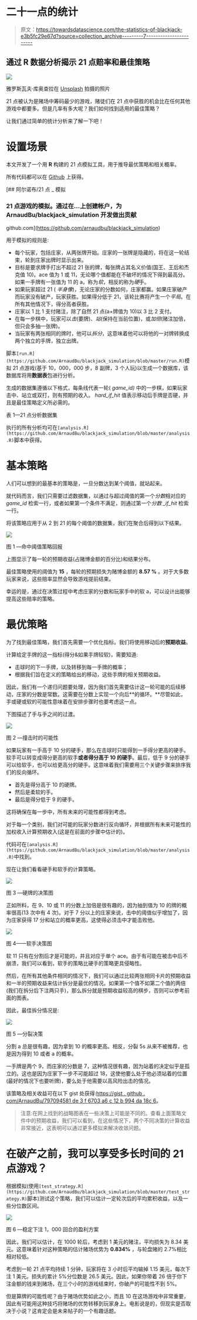 # 二十一点的统计

> 原文：<https://towardsdatascience.com/the-statistics-of-blackjack-e3b5fc29e67d?source=collection_archive---------7----------------------->

## 通过 R 数据分析揭示 21 点赔率和最佳策略

![](img/02a82a429d8a4853c03cae0ed60bf696.png)

雅罗斯瓦夫·库奥查拉在 [Unsplash](https://unsplash.com?utm_source=medium&utm_medium=referral) 拍摄的照片

21 点被认为是赌场中筹码最少的游戏，赌徒们在 21 点中获胜的机会比在任何其他游戏中都要多。但是几率有多大呢？我们如何找到适用的最佳策略？

让我们通过简单的统计分析来了解一下吧！

# 设置场景

本文开发了一个用 **R** 构建的 21 点模拟工具，用于推导最优策略和相关概率。

所有代码都可以在 [Github](https://github.com/ArnaudBu/blackjack_simulation) 上获得。

[](https://github.com/arnaudbu/blackjack_simulation) [## 阿尔诺布/21 点 _ 模拟

### 21 点游戏的模拟。通过在…上创建帐户，为 ArnaudBu/blackjack_simulation 开发做出贡献

github.com](https://github.com/arnaudbu/blackjack_simulation) 

用于模拟的规则是:

*   每个玩家，包括庄家，从两张牌开始。庄家的一张牌是隐藏的，将在这一轮结束，轮到庄家出牌时显示出来。
*   目标是要求牌手打出不超过 21 张的牌，每张牌占其名义价值(国王、王后和杰克值 10)。ace 值为 1 或 11，无论哪个值都能在不破坏的情况下得到最高分。如果一手牌有一张值为 11 的 a，称为*软*，相反的称为*硬*手。
*   如果玩家超过 21 ( *半身像*)，无论庄家的分数如何，庄家都赢。如果庄家破产而玩家没有破产，玩家获胜。如果得分低于 21，该轮比赛将产生一个*平局*。在所有其他情况下，得分高者获胜。
*   庄家以 1 比 1 支付赌注，除了自然 21 点(a+牌值为 10)以 3 比 2 支付。
*   在每一步棋中，玩家可以*击*(要牌)、*站*(保持在当前位置)，或*加倍*(赌注加倍，但只会多抽一张牌)。
*   当玩家有两张相同的牌时，他可以*拆分*，这意味着他可以将他的一对牌转换成两个独立的手牌，独立出牌。

脚本`[run.R](https://github.com/ArnaudBu/blackjack_simulation/blob/master/run.R)`模拟 21 点游戏(基于 10，000，000 步，8 副牌，3 个人玩)以生成一个数据库，该数据库将用**数据表**包进行分析。

生成的数据集遵循以下格式，每条线代表一轮( *game_id)* 中的一步棋，如果玩家击中、站立或双打，则有预期的收入。 *hard_if_hit* 值表示移动后手牌是否硬，并且是最佳策略定义所必需的。

表 1—21 点分析数据集

执行的所有分析均可在`[analysis.R](https://github.com/ArnaudBu/blackjack_simulation/blob/master/analysis.R)`脚本中获得。

# 基本策略

人们可以想到的最基本的策略是，一旦分数达到某个阈值，就站起来。

就代码而言，我们只需要过滤数据集，以通过与超过阈值的第一个*分数*相对应的 *game_id* 检索一行，或者如果第一个条件不满足，则通过第一个*分数 _if_hit* 检索一行。

将该策略应用于从 2 到 21 的每个阈值的数据集，我们在聚合后得到以下结果。

![](img/6a87cde226e289ef250139f5cee35d13.png)

图 1 —命中阈值策略回报

上图显示了每一轮的预期收益(占赌博金额的百分比)和结果分布。

最佳策略使用的阈值为 **15** ，每轮的预期损失为赌博金额的 **8.57 %** 。对于大多数玩家来说，这些赔率显然会导致游戏提前结束。

幸运的是，通过在决策过程中考虑庄家的分数和玩家手中的软 a，可以设计出能够提高这些赔率的策略。

# 最优策略

为了找到最佳策略，我们首先需要一个优化指标。我们将使用移动后的**预期收益**。

计算给定手牌的这一指标(得分&如果手牌较软)，需要知道:

*   击球时的下一手牌，以及转移到每一手牌的概率；
*   根据我们旨在定义的策略给出的移动，这些手牌的相关预期收益。

因此，我们有一个递归问题要处理，因为我们首先需要估计这一轮可能的后续移动，庄家的分数是常数。这需要在分数上实现一个向后**的循环。**尽管如此，手或硬或软的可能性意味着在安排步骤时也要考虑这一点。

下图描述了手与手之间的过渡。

![](img/99f029b8082017f67181e8df2aab4730.png)

图 2 —撞击时的可能性

如果玩家有一手高于 10 分的硬手，那么在击球时只能得到一手得分更高的硬手。软手可以转变成得分更高的软手**或者得分高于 10 的硬手**。最后，低于 9 分的硬手可以给软手，也可以给更高分的硬手。这意味着我们需要用三个关键步骤来排序我们的反向循环。

*   首先是得分高于 10 的硬牌。
*   然后是柔软的手。
*   最后是得分低于 9 的硬手。

这将确保在每一步中，所有未来的可能性都得到考虑。

对于每一个类别，我们对可能的玩家分数进行反向循环，并根据所有未来可能性的加权收入计算预期收入(这是在前面的步骤中估计的)。

代码可在`[analysis.R](https://github.com/ArnaudBu/blackjack_simulation/blob/master/analysis.R)`中找到。

现在让我们看看硬手和软手的计算策略。

![](img/8f41f9bb3438569444e51ea60ada68aa.png)

图 3 —硬牌的决策图

正如所料，在 9、10 或 11 的分数上加倍是很有趣的，因为抽到值为 10 的牌的概率很高(13 次中有 4 次)。对于 7 分以上的庄家来说，击中的阈值似乎增加了，因为庄家获得 17 分和站立的概率更高，这使得必须击中才能击败他。

![](img/0e5b66783c626e927ddde0bf2fa2d60a.png)

图 4——软手决策图

软 11 只有在分割后才是可能的，并且对应于单个 ace。由于有可能在被击中后不崩溃，我们可以看到，软手的策略比硬手的策略更具侵略性。

然后，在所有其他条件相同的情况下，我们可以通过比较两张相同卡片的预期收益和一半的预期收益来估计拆分是最优的情况。如果第一个值不如第二个值的两倍(我们在拆分后下注两只手)，那么拆分就是预期收益较高的棋步，否则可以参考前面的图表。

因此，最佳拆分情况是:

![](img/0f2ca3d9212c97bb676e868ce04e5444.png)

图 5 —分裂决策

分割 a 总是很有趣，因为拿到 10 的概率更高。相反，分裂 5s 从来不被推荐，也是因为得到 10 或者 a 的概率。

一手牌是两个 9，而庄家的分数是 7，这种情况很有趣，因为站着的决定似乎是孤立的。这也是因为庄家下一步不可能超过 18，这使他要么处于他必须站着的位置(最好的情况下也要听牌)，要么处于他需要以高风险出击的情况。

该策略及相关收益可在以下 gist 处获得:[https://gist . github . com/ArnaudBu/797094581 de 3 f 6703 a6 c 12 b 994 da 18c 6](https://gist.github.com/ArnaudBu/797094581de3f6703a6c12b994da18c6)。

> 注意:在网上找到的战略图表在一些决策上可能是不同的。查看上面策略文件中的预期收益，我们可以看到，在这些情况下，两个不同决策的计算收益非常接近，这表明可以通过更多模拟来解决收敛问题。

# 在破产之前，我可以享受多长时间的 21 点游戏？

根据模拟(使用`[test_strategy.R](https://github.com/ArnaudBu/blackjack_simulation/blob/master/test_strategy.R)`脚本)测试这个策略，我们可以估计一定轮次后的平均累积收益，以及一些分位数区间。

![](img/96cfaa38e47c10f6a7cd94ab19593b07.png)

图 6 —稳定下注 1，000 回合的盈利方案

因此，我们可以估计，在 1000 轮后，考虑到 1 美元的赌注，平均损失为 8.34 美元。这意味着针对这种策略的估计赌场优势为 **0.834%** ，与轮盘赌的 2.7%相比相对较低。

考虑到一轮 21 点平均持续 1 分钟，玩家将在 3 小时后平均输掉 1.15 美元，每次下注 1 美元。损失的累计 5%分位数是 26.5 美元。因此，如果你带着 26 倍于你下注金额的钱来到赌场，在三个小时的游戏结束时，你破产的可能性不到 5%。

但是算牌的可能性呢？由于赌场优势如此之小，而且 10 在这场游戏中非常重要，因此有可能用这种技巧将赌场的优势转移到玩家身上。电影说是的，但现实是否取决于小说？这肯定会是未来帖子的一个有趣话题。
